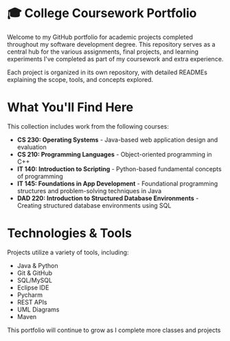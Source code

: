 # 🎓 College Coursework Portfolio
<p>Welcome to my GitHub portfolio for academic projects completed throughout my software development degree. This repository serves as a central hub for the various assignments, final projects, and learning experiments I've completed as part of my coursework and extra experience.</p>

<p>Each project is organized in its own repository, with detailed READMEs explaining the scope, tools, and concepts explored.</p>


<h1>What You'll Find Here</h1>
<p>This collection includes work from the following courses:</p>

<ul>
<li><b>CS 230: Operating Systems</b> - Java-based web application design and evaluation</li>
<li><b>CS 210: Programming Languages</b> - Object-oriented programming in C++</li>
<li><b>IT 140: Introduction to Scripting</b> - Python-based fundamental concepts of programming</li>
<li><b>IT 145: Foundations in App Development</b> - Foundational programming structures and problem-solving techniques in Java</li>
<li><b>DAD 220: Introduction to Structured Database Environments</b> - Creating structured database environments using SQL</li>
</ul>

<h1>Technologies & Tools</h1>
<p>Projects utilize a variety of tools, including:</p>

<ul>
<li>Java & Python</li>
<li>Git & GitHub</li>
<li>SQL/MySQL</li>
<li>Eclipse IDE</li>
<li>Pycharm</li>
<li>REST APIs</li>
<li>UML Diagrams</li>
<li>Maven</li>
</ul>


<p> This portfolio will continue to grow as I complete more classes and projects </p>


<!---
it-tech-90/it-tech-90 is a ✨ special ✨ repository because its `README.md` (this file) appears on your GitHub profile.
You can click the Preview link to take a look at your changes.
--->
